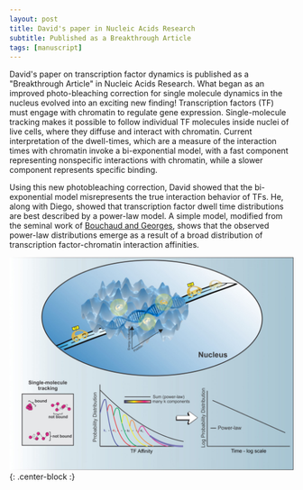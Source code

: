 ```yaml
---
layout: post
title: David's paper in Nucleic Acids Research
subtitle: Published as a Breakthrough Article
tags: [manuscript]
---
```

David's paper on transcription factor dynamics is published as a "Breakthrough Article" in Nucleic Acids
Research. What began as an improved photo-bleaching correction for single molecule dynamics in the nucleus
evolved into an exciting new finding! Transcription factors (TF) must engage with chromatin to regulate gene expression. Single-molecule tracking makes it possible to follow individual TF molecules inside nuclei of live cells, where they diffuse and interact with chromatin. Current interpretation of the dwell-times, which are a measure of the interaction times with chromatin invoke a bi-exponential model, with a fast component representing nonspecific interactions with chromatin, while a slower component represents specific binding.

Using this new photobleaching correction, David showed that the bi-exponential model misrepresents the true interaction behavior of TFs. He, along with Diego, showed that transcription factor dwell time distributions are best described by a power-law model. A simple model, modified from the seminal work of [Bouchaud and Georges](https://www.sciencedirect.com/science/article/abs/pii/037015739090099N), shows that the observed
power-law distributions emerge as a result of a broad distribution of transcription factor-chromatin interaction affinities.

![Power-law behavior of TF dynamics](/img/publications/2019_Garcia_NAR.jpg){: .center-block :}
